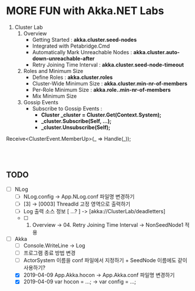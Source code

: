 # MORE FUN with Akka.NET Labs 

1. Cluster Lab
   1. Overview  
       - Getting Started : **akka.cluster.seed-nodes**
       - Integrated with Petabridge.Cmd  
       - Automatically Mark Unreachable Nodes : **akka.cluster.auto-down-unreachable-after**
       - Retry Joining Time Interval : **akka.cluster.seed-node-timeout**
   1. Roles and Minimum Size  
       - Define Roles : **akka.cluster.roles**
       - Cluster-Wide Minimum Size : **akka.cluster.min-nr-of-members**
       - Per-Role Minimum Size : **akka.role.<role-name>.min-nr-of-members**
       - Mix Minimum Size  
   1. Gossip Events
       - Subscribe to Gossip Events : 
          - **Cluster _cluster = Cluster.Get(Context.System);**
          - **_cluster.Subscribe(Self, ...);**
          - **_cluster.Unsubscribe(Self);**

Receive<ClusterEvent.MemberUp>(_ => Handle(_));
   
<br/>
<br/>

## TODO
- [ ] NLog
  - [ ] NLog.config -> App.NLog.conf 파일명 변경하기
  - [ ] [3] -> [0003] ThreadId 고정 영역으로 출력하기
  - [ ] Log 출력 소스 정보 [ ...? ] -> [akka://ClusterLab/deadletters]
  - [ ] 01. Overview -> 04. Retry Joining Time Interval -> NonSeedNode1 적용
- [ ] Akka
  - [ ] Console.WriteLine -> Log
  - [ ] 프로그램 종료 방법 변경
  - [ ] ActorSystem 이름을 conf 파일에서 지정하기 + SeedNode 이름에도 같이 사용하기?
  - [x] 2019-04-09 App.Akka.hocon -> App.Akka.conf 파일명 변경하기
  - [x] 2019-04-09 var hocon = ...; -> var config = ...;
